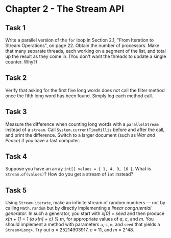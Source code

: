 # Chapter 2 - The Stream API

## Task 1
Write a parallel version of the `for` loop in Section 2.1, "From Iteration to Stream Operations", on page 22. Obtain 
the number of processors. Make that many separate threads, each working on a segment of the list, and total up the 
result as they come in. (You don't want the threads to update a single counter. Why?)

## Task 2
Verify that asking for the first five long words does not call the filter method once the fifth long word has been 
found. Simply log each method call.

## Task 3
Measure the difference when counting long words with a `parallelStream` instead of a `stream`. Call 
`System.currentTimeMillis` before and after the call, and print the difference. Switch to a larger document (such as 
_War and Peace_) if you have a fast computer.

## Task 4
Suppose you have an array `int[] values = { 1, 4, 9, 16 }`. What is `Stream.of(values)`? How do you get a stream of 
`int` instead?

## Task 5
Using `Stream.iterate`, make an infinite stream of random numbers — not by calling `Math.random` but by directly 
implementing a _linear congruential generator_. In such a generator, you start with _x[0] = seed_ and then produce 
_x[n + 1] = 1 (a x[n] + c) % m_, for appropriate values of _a_, _c_, and _m_. You should implement a method with 
parameters `a`, `c`, `m`, and `seed` that yields a `Stream<Long>`. Try out _a_ = 25214903917, _c_ = 11, and _m_ = 2^48.